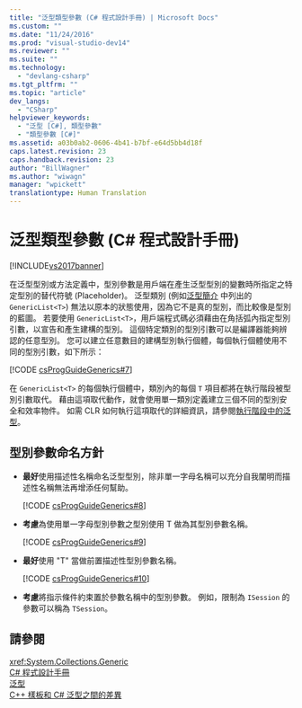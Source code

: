 ```yaml
---
title: "泛型類型參數 (C# 程式設計手冊) | Microsoft Docs"
ms.custom: ""
ms.date: "11/24/2016"
ms.prod: "visual-studio-dev14"
ms.reviewer: ""
ms.suite: ""
ms.technology: 
  - "devlang-csharp"
ms.tgt_pltfrm: ""
ms.topic: "article"
dev_langs: 
  - "CSharp"
helpviewer_keywords: 
  - "泛型 [C#], 類型參數"
  - "類型參數 [C#]"
ms.assetid: a03b0ab2-0606-4b41-b7bf-e64d5bb4d18f
caps.latest.revision: 23
caps.handback.revision: 23
author: "BillWagner"
ms.author: "wiwagn"
manager: "wpickett"
translationtype: Human Translation
---
```

# 泛型類型參數 (C# 程式設計手冊)
[!INCLUDE[vs2017banner](../../../csharp/includes/vs2017banner.md)]

在泛型型別或方法定義中，型別參數是用戶端在產生泛型型別的變數時所指定之特定型別的替代符號 \(Placeholder\)。  泛型類別 \(例如[泛型簡介](../../../csharp/programming-guide/generics/introduction-to-generics.md) 中列出的 `GenericList<T>`\) 無法以原本的狀態使用，因為它不是真的型別，而比較像是型別的藍圖。  若要使用 `GenericList<T>`，用戶端程式碼必須藉由在角括弧內指定型別引數，以宣告和產生建構的型別。  這個特定類別的型別引數可以是編譯器能夠辨認的任意型別。  您可以建立任意數目的建構型別執行個體，每個執行個體使用不同的型別引數，如下所示：  
  
 [!CODE [csProgGuideGenerics#7](../CodeSnippet/VS_Snippets_VBCSharp/csProgGuideGenerics#7)]  
  
 在 `GenericList<T>` 的每個執行個體中，類別內的每個 `T` 項目都將在執行階段被型別引數取代。  藉由這項取代動作，就會使用單一類別定義建立三個不同的型別安全和效率物件。  如需 CLR 如何執行這項取代的詳細資訊，請參閱[執行階段中的泛型](../../../csharp/programming-guide/generics/generics-in-the-run-time.md)。  
  
## 型別參數命名方針  
  
-   **最好**使用描述性名稱命名泛型型別，除非單一字母名稱可以充分自我闡明而描述性名稱無法再增添任何幫助。  
  
     [!CODE [csProgGuideGenerics#8](../CodeSnippet/VS_Snippets_VBCSharp/csProgGuideGenerics#8)]  
  
-   **考慮**為使用單一字母型別參數之型別使用 T 做為其型別參數名稱。  
  
     [!CODE [csProgGuideGenerics#9](../CodeSnippet/VS_Snippets_VBCSharp/csProgGuideGenerics#9)]  
  
-   **最好**使用 "T" 當做前置描述性型別參數名稱。  
  
     [!CODE [csProgGuideGenerics#10](../CodeSnippet/VS_Snippets_VBCSharp/csProgGuideGenerics#10)]  
  
-   **考慮**將指示條件約束置於參數名稱中的型別參數。  例如，限制為 `ISession` 的參數可以稱為 `TSession`。  
  
## 請參閱  
 <xref:System.Collections.Generic>   
 [C\# 程式設計手冊](../../../csharp/programming-guide/index.md)   
 [泛型](../../../csharp/programming-guide/generics/index.md)   
 [C\+\+ 樣板和 C\# 泛型之間的差異](../../../csharp/programming-guide/generics/differences-between-cpp-templates-and-csharp-generics.md)